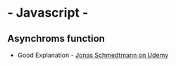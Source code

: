 # - Javascript -  
## Asynchroms function 
- Good Explanation -  [Jonas Schmedtmann on Udemy](https://www.udemy.com/course/nodejs-express-mongodb-bootcamp/learn/lecture/15080918#overview)
